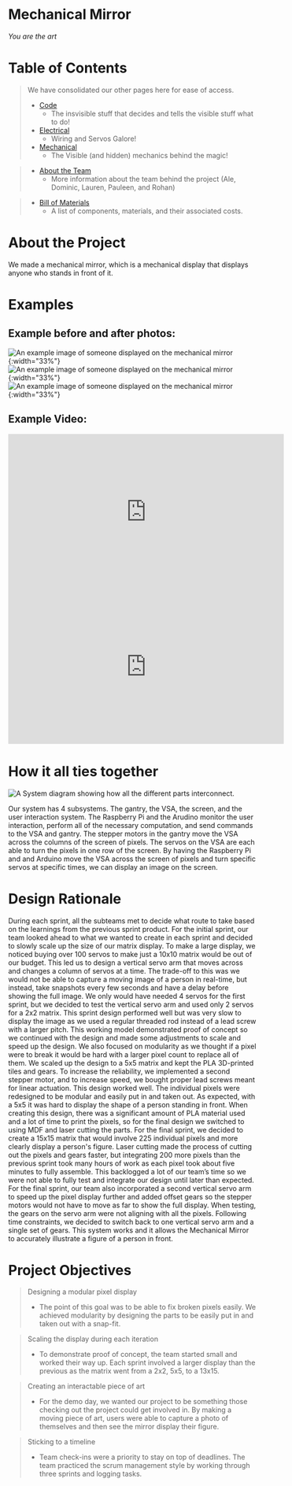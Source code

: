 # Mechanical Mirror
*You are the art*
# Table of Contents

> We have consolidated our other pages here for ease of access.
> - [Code](/pie-2023-03/mechanical-mirror/Code)
  >   - The insvisible stuff that decides and tells the visible stuff what to do!
> - [Electrical](/pie-2023-03/mechanical-mirror/Electrical)
 >    - Wiring and Servos Galore!
> - [Mechanical](/pie-2023-03/mechanical-mirror/Mechanical)
 >    - The Visible (and hidden) mechanics behind the magic!

> - [About the Team](/pie-2023-03/mechanical-mirror/About)
 >    - More information about the team behind the project (Ale, Dominic, Lauren, Pauleen, and Rohan)

> - [Bill of Materials](/pie-2023-03/mechanical-mirror/BillofMaterials)
 >    - A list of components, materials, and their associated costs.


# About the Project
We made a mechanical mirror, which is a mechanical display that displays anyone who stands in front of it.

# Examples
## Example before and after photos:

![An example image of someone displayed on the mechanical mirror](https://raw.githubusercontent.com/mcuevas-olin/pie-2023-03/gh-pages/mechanical-mirror/Images/example1.png "Example 1"){:width="33%"}
![An example image of someone displayed on the mechanical mirror](https://raw.githubusercontent.com/mcuevas-olin/pie-2023-03/gh-pages/mechanical-mirror/Images/example2.png "Example 2"){:width="33%"}
![An example image of someone displayed on the mechanical mirror](https://raw.githubusercontent.com/mcuevas-olin/pie-2023-03/gh-pages/mechanical-mirror/Images/example3.png "Example 3"){:width="33%"}

## Example Video:

<iframe width="560" height="315" src="https://www.youtube.com/embed/98xqTyCnihM?si=X8l4SJlZaNW46-1X" title="YouTube video player" frameborder="0" allow="accelerometer; autoplay; clipboard-write; encrypted-media; gyroscope; picture-in-picture; web-share"></iframe>
<br>
<iframe width="560" height="315" src="https://www.youtube.com/embed/2gRm41Kkecs?si=DTeYSFWUNzqtunST" title="YouTube video player" frameborder="0" allow="accelerometer; autoplay; clipboard-write; encrypted-media; gyroscope; picture-in-picture; web-share" allowfullscreen></iframe>
<br>

# How it all ties together

![A System diagram showing how all the different parts interconnect.](https://raw.githubusercontent.com/mcuevas-olin/pie-2023-03/gh-pages/mechanical-mirror/Images/SystemDiagramFinal.jpg "System Diagram")

Our system has 4 subsystems. The gantry, the VSA, the screen, and the user interaction system. The Raspberry Pi and the Arudino monitor the user interaction, perform all of the necessary computation, and send commands to the VSA and gantry. The stepper motors in the gantry move the VSA across the columns of the screen of pixels. The servos on the VSA are each able to turn the pixels in one row of the screen. By having the Raspberry Pi and and Arduino move the VSA across the screen of pixels and turn specific servos at specific times, we can display an image on the screen.


# Design Rationale

During each sprint, all the subteams met to decide what route to take based on the learnings from the previous sprint product. For the initial sprint, our team looked ahead to what we wanted to create in each sprint and decided to slowly scale up the size of our matrix display. To make a large display, we noticed buying over 100 servos to make just a 10x10 matrix would be out of our budget. This led us to design a vertical servo arm that moves across and changes a column of servos at a time. The trade-off to this was we would not be able to capture a moving image of a person in real-time, but instead, take snapshots every few seconds and have a delay before showing the full image. We only would have needed 4 servos for the first sprint, but we decided to test the vertical servo arm and used only 2 servos for a 2x2 matrix. This sprint design performed well but was very slow to display the image as we used a regular threaded rod instead of a lead screw with a larger pitch. This working model demonstrated proof of concept so we continued with the design and made some adjustments to scale and speed up the design. We also focused on modularity as we thought if a pixel were to break it would be hard with a larger pixel count to replace all of them. We scaled up the design to a 5x5 matrix and kept the PLA 3D-printed tiles and gears. To increase the reliability, we implemented a second stepper motor, and to increase speed, we bought proper lead screws meant for linear actuation. This design worked well. The individual pixels were redesigned to be modular and easily put in and taken out. As expected, with a 5x5 it was hard to display the shape of a person standing in front. When creating this design, there was a significant amount of PLA material used and a lot of time to print the pixels, so for the final design we switched to using MDF and laser cutting the parts. For the final sprint, we decided to create a 15x15 matrix that would involve 225 individual pixels and more clearly display a person's figure. Laser cutting made the process of cutting out the pixels and gears faster, but integrating 200 more pixels than the previous sprint took many hours of work as each pixel took about five minutes to fully assemble. This backlogged a lot of our team’s time so we were not able to fully test and integrate our design until later than expected. For the final sprint, our team also incorporated a second vertical servo arm to speed up the pixel display further and added offset gears so the stepper motors would not have to move as far to show the full display. When testing, the gears on the servo arm were not aligning with all the pixels. Following time constraints, we decided to switch back to one vertical servo arm and a single set of gears. This system works and it allows the Mechanical Mirror to accurately illustrate a figure of a person in front.


# Project Objectives 

> Designing a modular pixel display
  >  - The point of this goal was to be able to fix broken pixels easily. We achieved modularity by designing the parts to be easily put in and taken out with a snap-fit. 

> Scaling the display during each iteration 
  >  - To demonstrate proof of concept, the team started small and worked their way up. Each sprint involved a larger display than the previous as the matrix went from a 2x2, 5x5, to a 13x15.

> Creating an interactable piece of art
  >  - For the demo day, we wanted our project to be something those checking out the project could get involved in. By making a moving piece of art, users were able to capture a photo of themselves and then see the mirror display their figure. 

> Sticking to a timeline
  >  - Team check-ins were a priority to stay on top of deadlines. The team practiced the scrum management style by working through three sprints and logging tasks. 
